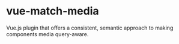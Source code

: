 # vue-match-media
Vue.js plugin that offers a consistent, semantic approach to making components media query-aware.
